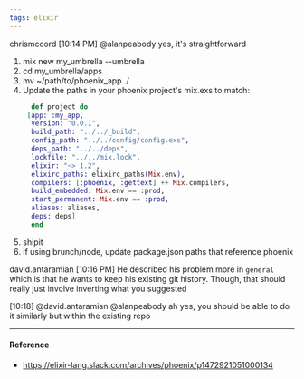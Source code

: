 ```yaml
---
tags: elixir
---
```


chrismccord [10:14 PM] @alanpeabody yes, it's straightforward

1. mix new my_umbrella --umbrella
2. cd my_umbrella/apps
3. mv ~/path/to/phoenix_app ./
4. Update the paths in your phoenix project's mix.exs to match:
   ```elixir
     def project do
   	[app: :my_app,
   	 version: "0.0.1",
   	 build_path: "../../_build",
   	 config_path: "../../config/config.exs",
   	 deps_path: "../../deps",
   	 lockfile: "../../mix.lock",
   	 elixir: "~> 1.2",
   	 elixirc_paths: elixirc_paths(Mix.env),
   	 compilers: [:phoenix, :gettext] ++ Mix.compilers,
   	 build_embedded: Mix.env == :prod,
   	 start_permanent: Mix.env == :prod,
   	 aliases: aliases,
   	 deps: deps]
     end
   ```
5. shipit
6. if using brunch/node, update package.json paths that reference phoenix

david.antaramian [10:16 PM] He described his problem more in `general` which is that he wants to keep his existing git history. Though, that should really just involve inverting what you suggested

[10:18] @david.antaramian @alanpeabody ah yes, you should be able to do it similarly but within the existing repo

---

#### Reference

- https://elixir-lang.slack.com/archives/phoenix/p1472921051000134
